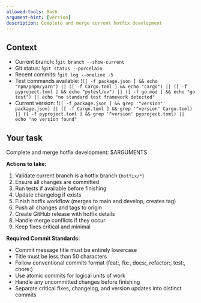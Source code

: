 ```yaml
---
allowed-tools: Bash
argument-hint: [version]
description: Complete and merge current hotfix development
---
```


## Context

- Current branch: !`git branch --show-current`
- Git status: !`git status --porcelain`
- Recent commits: !`git log --oneline -5`
- Test commands available: !`([ -f package.json ] && echo "npm/pnpm/yarn") || ([ -f Cargo.toml ] && echo "cargo") || ([ -f pyproject.toml ] && echo "pytest/uv") || ([ -f go.mod ] && echo "go test") || echo "no standard test framework detected"`
- Current version: !`([ -f package.json ] && grep '"version"' package.json) || ([ -f Cargo.toml ] && grep '^version' Cargo.toml) || ([ -f pyproject.toml ] && grep '^version' pyproject.toml) || echo "no version found"`

## Your task

Complete and merge hotfix development: $ARGUMENTS

**Actions to take:**
1. Validate current branch is a hotfix branch (`hotfix/*`)
2. Ensure all changes are committed
3. Run tests if available before finishing
4. Update changelog if exists
5. Finish hotfix workflow (merges to main and develop, creates tag)
6. Push all changes and tags to origin
7. Create GitHub release with hotfix details
8. Handle merge conflicts if they occur
9. Keep fixes critical and minimal

**Required Commit Standards:**
- Commit message title must be entirely lowercase
- Title must be less than 50 characters
- Follow conventional commits format (feat:, fix:, docs:, refactor:, test:, chore:)
- Use atomic commits for logical units of work
- Handle any uncommitted changes before finishing
- Separate critical fixes, changelog, and version updates into distinct commits
